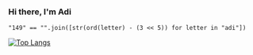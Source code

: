 ### Hi there, I'm Adi

```
"149" == "".join([str(ord(letter) - (3 << 5)) for letter in "adi"])
```

[![Top Langs](https://github-readme-stats.vercel.app/api/top-langs/?username=149-code&layout=compact)](https://github.com/itsthompson)
